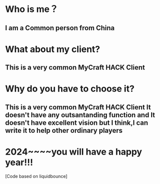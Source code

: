 Who is me？
==========================================================
I am a Common person from China
----------------------------------------------------------
What about my client?
==========================================================
This is a very common MyCraft HACK Client
----------------------------------------------------------
Why do you have to choose it?
==========================================================
This is a very common MyCraft HACK Client
It doesn't have any outsantanding function and It doesn't have excellent vision
but I think,I can write it to help other ordinary players
----------------------------------------------------------
2024~~~~you will have a happy year!!!
==========================================================

[Code based on liquidbounce]
